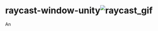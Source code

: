 # raycast-window-unity![raycast_gif](https://user-images.githubusercontent.com/64534738/159479421-5c34f2f5-e81e-4d93-afe7-946bb124818c.gif)
An 
